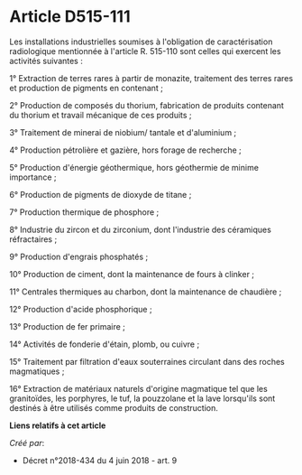 # Article D515-111

Les installations industrielles soumises à l'obligation de caractérisation radiologique mentionnée à l'article R. 515-110
sont celles qui exercent les activités suivantes :

1° Extraction de terres rares à partir de monazite, traitement des terres rares et production de pigments en contenant ;

2° Production de composés du thorium, fabrication de produits contenant du thorium et travail mécanique de ces produits ;

3° Traitement de minerai de niobium/ tantale et d'aluminium ;

4° Production pétrolière et gazière, hors forage de recherche ;

5° Production d'énergie géothermique, hors géothermie de minime importance ;

6° Production de pigments de dioxyde de titane ;

7° Production thermique de phosphore ;

8° Industrie du zircon et du zirconium, dont l'industrie des céramiques réfractaires ;

9° Production d'engrais phosphatés ;

10° Production de ciment, dont la maintenance de fours à clinker ;

11° Centrales thermiques au charbon, dont la maintenance de chaudière ;

12° Production d'acide phosphorique ;

13° Production de fer primaire ;

14° Activités de fonderie d'étain, plomb, ou cuivre ;

15° Traitement par filtration d'eaux souterraines circulant dans des roches magmatiques ;

16° Extraction de matériaux naturels d'origine magmatique tel que les granitoïdes, les porphyres, le tuf, la pouzzolane et la
lave lorsqu'ils sont destinés à être utilisés comme produits de construction.

**Liens relatifs à cet article**

_Créé par_:

  - Décret n°2018-434 du 4 juin 2018 - art. 9
